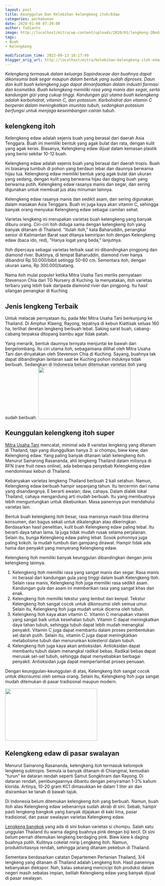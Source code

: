 ```yaml
---
layout: post
title: Keunggulan Dan Kelebihan kelengkeng itoh/Edaw
categories: perkebunan
date: 2020-01-08 07:39:00
author: Yudianto
image: http://localhost/mitra/wp-content/uploads/2020/01/lengkeng-2Bedaw_640x376.jpg
tags:
- Buah
- Kelengkeng

modification_time: 2022-09-13 16:17:49
blogger_orig_url: http://localhost/mitra/kelebihan-kelengkeng-itoh-edaw.html
---
```


<em>Kelengkeng termasuk dalam keluarga Sapindaceae dan buahnya dapat dikonsumsi baik segar maupun dalam bentuk yang sudah diproses. Daun dan kulit buah kelengkeng juga dapat dimanfaatkan dalam industri farmasi dan kosmetika. Buah kelengkeng memiliki rasa yang manis dan segar, serta kandungan gizi yang cukup tinggi. Kandungan gizi utama buah kelengkeng adalah karbohidrat, vitamin C, dan potasium. Karbohidrat dan vitamin C berperan dalam meningkatkan imunitas tubuh, sedangkan potasium berfungsi untuk menjaga keseimbangan cairan tubuh.</em>
<h2>kelengkeng itoh</h2>
Kelengkeng edaw adalah sejenis buah yang berasal dari daerah Asia Tenggara. Buah ini memiliki bentuk yang agak bulat dan rata, dengan kulit yang agak keras. Biasanya, Kelengkeng edaw dijual dalam kemasan plastik yang berisi sekitar 10-12 buah.

Kelengkeng edaw adalah sejenis buah yang berasal dari daerah tropis. Buah ini biasanya tumbuh di pohon yang berdaun lebar dan daunnya berwarna hijau tua. Kelengkeng edaw memiliki bentuk yang agak bulat dan ukuran yang sedang, dengan kulit yang berwarna hijau dan daging buah yang berwarna putih. Kelengkeng edaw rasanya manis dan segar, dan sering digunakan untuk membuat jus atau minuman lainnya.

Kelengkeng edaw rasanya manis dan sedikit asam, dan sering digunakan dalam masakan Asia Tenggara. Buah ini juga kaya akan vitamin C, sehingga banyak orang menyukai Kelengkeng edaw sebagai camilan sehat.

Varietas lengkeng ini merupakan varietas buah kelengkeng yang banyak diburu orang. Ciri-ciri itoh diduga sama dengan kelengkeng itoh yang banyak ditanam di Thailand. "Itulah itoh," kata Baharuddin, penangkar senior di Kalimantan Barat saat ditanya kemiripan itoh dengan Kelengkeng edaw (baca ido, red), "Hanya logat yang beda," lanjutnya.

Itoh dipercaya sebagai varietas terbaik saat ini dibandingkan pingpong dan diamond river. Buktinya, di tempat Baharuddin, diamond river hanya dibandrol Rp 50.000/bibit setinggi 50-60 cm. Sementara itoh, dengan ukuran sama, Rp 300.000/batang.

Nama itoh mulai populer ketika Mitra Usaha Tani merilis pernyataan Stevenson Chia dari TG Nursery di Kuching. Ia menyatakan, itoh varietas terbaru yang lebih baik daripada diamond river dan pingpong. Itu hasil silangan penangkar di Kuching
<h2>Jenis lengkeng Terbaik</h2>
Untuk melacak pernyataan itu, pada Mei Mitra Usaha Tani berkunjung ke Thailand. Di Amphur Klaeng, Rayong, tepatnya di kebun Kiattisak seluas 160 ha, terlihat deretan lengkeng berbuah lebat. Saking sarat buah, cabang-cabang terpaksa ditopang bambu agar tidak patah.

Yang menarik, bentuk daunnya ternyata menjuntai ke bawah dan bergelombang. Itu ciri utama itoh, sebagaimana dilihat oleh Mitra Usaha Tani dan dinyatakan oleh Stevenson Chia di Kuching. Sayang, buahnya tak dapat dibandingkan lantaran saat ke Kuching pohon induknya tidak berbuah. Sedangkan di Indonesia belum ditemukan varietas itoh yang sudah berbuah.
<a href="http://127.0.0.1/mitra/wp-content/uploads/2020/01/kelengkeng2.jpg"><img class="aligncenter wp-image-16225 size-medium" src="http://127.0.0.1/mitra/wp-content/uploads/2020/01/kelengkeng2-300x169.jpg" alt="" width="300" height="169" /></a>
<h2>Keunggulan kelengkeng itoh super</h2>
<a href="http://127.0.0.1/mitra">Mitra Usaha Tani</a> mencatat, minimal ada 8 varietas lengkeng yang ditanam di Thailand, tapi yang diunggulkan hanya 3: si chompu, biew kiew, dan Kelengkeng edaw. Yang paling banyak ditanam ialah kelengkeng itoh. Menurut Sainarong Rasananda, ahli lengkeng Thailand dalam milisnya di RFN (rare fruit news online), ada beberapa penyebab Kelengkeng edaw mendominasi kebun di Thailand.

Kebanyakan varietas lengkeng Thailand berbuah 2 kali setahun. Namun, Kelengkeng edaw berbuah hampir sepanjang tahun. Itu tercermin dari nama yang disandangnya. E berarti awalan; daw, cahaya. Dalam dialek lokal Thailand, cahaya mengandung arti mudah berbuah. Itu yang membuatnya lebih menguntungkan untuk dikebunkan. Masa panennya pun mendahului varietas lain.

Bentuk buah kelengkeng itoh besar, rasa manisnya masih bisa diterima konsumen, dan bagus sekali untuk dikalengkan atau dikeringkan. Berdasarkan hasil penelitian, kulit buah Kelengkeng edaw paling tebal. Itu berarti daya tahan lama.
Ia juga tidak mudah rusak selama perjalanan. Selain itu, bunga Kelengkeng edaw paling lebat. Sosok pohonnya juga paling kokoh. Ia mudah tumbuh dan gampang dirawat. Hampir tidak ada hama dan penyakit yang menyerang Kelengkeng edaw.

Kelengkeng Itoh memiliki banyak keunggulan dibandingkan dengan jenis kelengkeng lainnya.
<ol>
 	<li>Kelengkeng Itoh memiliki rasa yang sangat manis dan segar. Rasa manis ini berasal dari kandungan gula yang tinggi dalam buah Kelengkeng Itoh. Selain rasa manis, Kelengkeng Itoh juga memiliki rasa sedikit asam. Kandungan gula dan asam ini memberikan rasa yang sangat khas dan enak.</li>
 	<li>Kelengkeng Itoh memiliki tekstur yang lembut dan kenyal. Tekstur Kelengkeng Itoh sangat cocok untuk dikonsumsi oleh semua umur. Selain itu, Kelengkeng Itoh juga mudah untuk dicerna oleh tubuh.</li>
 	<li>Kelengkeng Itoh kaya akan vitamin C. Vitamin C merupakan vitamin yang sangat baik untuk kesehatan tubuh. Vitamin C dapat meningkatkan daya tahan tubuh, sehingga tubuh dapat lebih mudah menangkal penyakit. Vitamin C juga dapat membantu dalam proses pembentukan sel darah putih. Selain itu, vitamin C juga dapat meningkatkan metabolisme tubuh dan menurunkan kolesterol dalam tubuh.</li>
 	<li>Kelengkeng Itoh juga kaya akan antioksidan. Antioksidan dapat membantu tubuh dalam menangkal radikal bebas. Radikal bebas dapat merusak sel-sel tubuh, sehingga dapat menyebabkan berbagai penyakit. Antioksidan juga dapat memperlambat proses penuaan.</li>
</ol>
Dengan keunggulan-keunggulan di atas, Kelengkeng Itoh sangat cocok untuk dikonsumsi oleh semua orang. Selain itu, Kelengkeng Itoh juga sangat mudah ditemukan di pasar tradisional maupun modern.

<a href="http://127.0.0.1/mitra/wp-content/uploads/2020/01/edaw.jpg"><img class="aligncenter wp-image-16224 size-medium" src="http://127.0.0.1/mitra/wp-content/uploads/2020/01/edaw-300x169.jpg" alt="" width="300" height="169" /></a>
<h2>Kelengkeng edaw di pasar swalayan</h2>
Menurut Sainarong Rasananda, kelengkeng itoh termasuk kelompok lengkeng subtropis. Semula ia banyak ditanam di Chiangmai, kemudian "turun" ke dataran rendah seperti Samut Songkhram dan Rayong. Di dataran rendah, pembungaannya dibantu dengan penyiraman 1-2% kalium klorida. Artinya, 10-20 gram KC1 dimasukkan ke dalam 1 liter air dan disiramkan ke tanah di bawah tajuk.

Di Indonesia belum ditemukan kelengkeng itoh yang berbuah. Namun, buah itoh alias Kelengkeng edaw sebenarnya sudah akrab di sini. Sebab, hampir pasti lengkeng bangkok yang banyak dijajakan di kaki lima, pasar tradisional, dan pasar swalayan varietas Kelengkeng edaw.

<a href="http://127.0.0.1/mitra/pesta-kelengkeng-tumpang.html">Lengkeng bangkok</a> yang ada di sini bukan varietas si chompu. Salah satu unggulan Thailand itu warna daging buahnya pink dengan biji kecil. Di sini belum pernah ditemukan lengkeng berdaging pink. Biew kiew k daging buahnya putih.
Kulitnya cokelat mirip Lengkeng Itoh. Namun, produktivitasnya rendah, sehingga jarang ditanam pekebun di Thailand.

Sementara berdasarkan catatan Departemen Pertanian Thailand, 3/4 lengkeng yang ditanam di Thailand adalah Lengkeng Itoh. Hasil panennya kebanyakan diekspor. Nah, kalau sekarang mencicipi itoh produksi dalam negeri masih sebatas impian, belilah Kelengkeng edaw yang banyak dijual di pasar swalayan.
